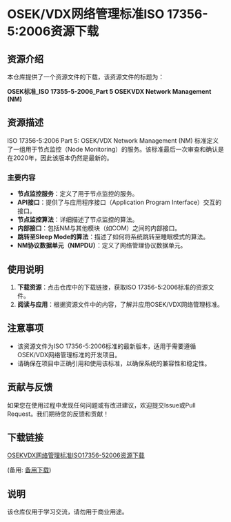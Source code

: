 # OSEK/VDX网络管理标准ISO 17356-5:2006资源下载

## 资源介绍

本仓库提供了一个资源文件的下载，该资源文件的标题为：

**OSEK标准_ISO 17355-5-2006_Part 5 OSEKVDX Network Management (NM)**

## 资源描述

ISO 17356-5:2006 Part 5: OSEK/VDX Network Management (NM) 标准定义了一组用于节点监控（Node Monitoring）的服务。该标准最后一次审查和确认是在2020年，因此该版本仍然是最新的。

### 主要内容

- **节点监控服务**：定义了用于节点监控的服务。
- **API接口**：提供了与应用程序接口（Application Program Interface）交互的接口。
- **节点监控算法**：详细描述了节点监控的算法。
- **内部接口**：包括NM与其他模块（如COM）之间的内部接口。
- **跳转至Sleep Mode的算法**：描述了如何将系统跳转至睡眠模式的算法。
- **NM协议数据单元（NMPDU）**：定义了网络管理协议数据单元。

## 使用说明

1. **下载资源**：点击仓库中的下载链接，获取ISO 17356-5:2006标准的资源文件。
2. **阅读与应用**：根据资源文件中的内容，了解并应用OSEK/VDX网络管理标准。

## 注意事项

- 该资源文件为ISO 17356-5:2006标准的最新版本，适用于需要遵循OSEK/VDX网络管理标准的开发项目。
- 请确保在项目中正确引用和使用该标准，以确保系统的兼容性和稳定性。

## 贡献与反馈

如果您在使用过程中发现任何问题或有改进建议，欢迎提交Issue或Pull Request。我们期待您的反馈和贡献！

## 下载链接
[OSEKVDX网络管理标准ISO17356-52006资源下载](https://pan.quark.cn/s/3c1a39ef1b5f) 

(备用: [备用下载](https://pan.baidu.com/s/1cxF5aaKKlY1OE9ZYe7_nog?pwd=25ld))

## 说明

该仓库仅用于学习交流，请勿用于商业用途。
